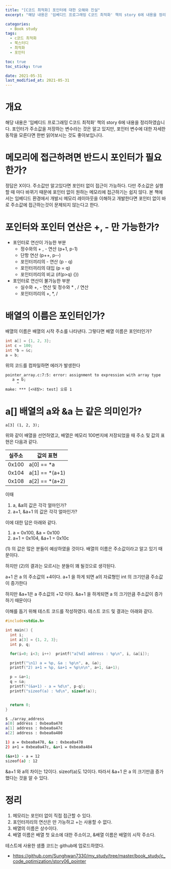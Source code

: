 ```yaml
---
title: "[C코드 최적화] 포인터에 대한 오해와 진실"
excerpt: "해당 내용은 '임베디드 프로그래밍 C코드 최적화' 책의 story 6에 내용을 정리하였습니다. "

categories:
  - Book study
tags:
  - c코드 최적화
  - 북스터디
  - 최적화
  - 포인터

toc: true
toc_sticky: true

date: 2021-05-31
last_modified_at: 2021-05-31
---
```


# 개요

해당 내용은 '임베디드 프로그래밍 C코드 최적화' 책의 story 6에 내용을 정리하였습니다. 
포인터가 주소값을 저장하는 변수라는 것은 알고 있지만, 포인터 변수에 대한 자세한 동작을 모른다면 한번 읽어보시는 것도 좋아보입니다. 

# 메모리에 접근하려면 반드시 포인터가 필요한가?

정답은 X이다. 
주소값만 알고있다면 포인터 없이 접근이 가능하다. 
다만 주소값은 실행할 때 마다 바뀌기 때문에 포인터 없이 원하는 메모리에 접근하기는 쉽지 않다. 
본 책에서는 임베디드 환경에서 개발시 메모리 레이아웃을 이해하고 개발한다면 포인터 없이 바로 주소값에 접근하는것이 문제되지 않는다고 한다. 

# 포인터와 포인터 연산은 +, - 만 가능한가?

* 포인터로 연산이 가능한 부분
  * 정수와의 + , - 연산 (p+1, p-1)
  * 단항 연산 (p++, p--)
  * 포인터끼리의 - 연산 (p - q)
  * 포인터끼리의 대입 (p = q)
  * 포인터끼리의 비교 (if(p>q) {})
* 포인터로 연산이 불가능한 부분
  * 실수와 +, - 연산 및 정수와 * , / 연산
  * 포인터끼리의 +, *, /
  
# 배열의 이름은 포인터인가?

배열의 이름은 배열의 시작 주소를 나타낸다. 
그렇다면 배열 이름은 포인터인가?

```c
int a[] = {1, 2, 3};
int c = 100;
int *b = &c;
a = b;
```

위의 코드를 컴파일하면 에러가 발생한다 

```
pointer_array.c:7:5: error: assignment to expression with array type
   a = b;
     ^
make: *** [<내장>: test] 오류 1
```

# a[] 배열의 a와 &a 는 같은 의미인가?

```
a[3] (1, 2, 3);
```
위와 같이 배열을 선언하였고, 배열은 메모리 100번지에 저장되었을 때 주소 및 값의 표현은 다음과 같다.

|실주소|값의 표현|
|------|---|
|0x100|a[0] == *a|
|0x104|a[1] == *(a+1)|
|0x108|a[2] == *(a+2)|

이때 

1) a, &a의 값은 각각 얼마인가?
2) a+1, &a+1 의 값은 각각 얼마인가?

이에 대한 답은 아래와 같다. 

1) a = 0x100, &a = 0x100
2) a+1 = 0x104, &a+1 = 0x10c

(1) 의 값은 많은 분들이 예상하였을 것이다. 
배열의 이름은 주소값이라고 알고 있기 때문이다. 

하지만 (2)의 결과는 모르시는 분들이 꽤 될것으로 생각된다. 





a+1 은 a 의 주소값의 +4이다. 
a+1 을 하게 되면 a의 자료형인 int 의 크기만큼 주소값이 증가한다 

하지만 &a+1은 a 주소값의 +12 이다. 
&a+1 을 하게되면 a 의 크기만큼 주소값이 증가하기 때문이다 

이해를 돕기 위해 테스트 코드를 작성하였다. 
테스트 코드 및 결과는 아래와 같다. 
```c
#include<stdio.h>

int main() {
  int i;
  int a[3] = {1, 2, 3};
  int p, q;

  for(i=0; i<3; i++)  printf("a[%d] address : %p\n", i, &a[i]);

  printf("\n1) a = %p, &a : %p\n", a, &a);
  printf("2) a+1 = %p, &a+1 = %p\n\n", a+1, &a+1);

  p = &a+1;
  q = &a;
  printf("(&a+1) - a = %d\n", p-q);
  printf("sizeof(a) : %d\n", sizeof(a));


  return 0;
}
```

```bash
$ ./array_address
a[0] address : 0xbea0a478
a[1] address : 0xbea0a47c
a[2] address : 0xbea0a480

1) a = 0xbea0a478, &a : 0xbea0a478
2) a+1 = 0xbea0a47c, &a+1 = 0xbea0a484

(&a+1) - a = 12
sizeof(a) : 12
```

&a+1 와 a의 차이는 12이다. 
sizeof(a)도 12이다.
따라서 &a+1 은 a 의 크기만큼 증가했다는 것을 알 수 있다. 

# 정리

1. 메모리는 포인터 없이 직접 접근할 수 있다.
1. 포인터끼리의 연산은 만 가능하고 +는 사용할 수 없다.
1. 배열의 이름은 상수이다.
1. 배열 이름은 배열 첫 요소에 대한 주소이고, &배열 이름은 배열의 시작 주소다.

테스트에 사용한 샘플 코드는 github에 업로드하였다. 
* https://github.com/Sunghwan7330/my_study/tree/master/book_study/c_code_optimization/story06_pointer

